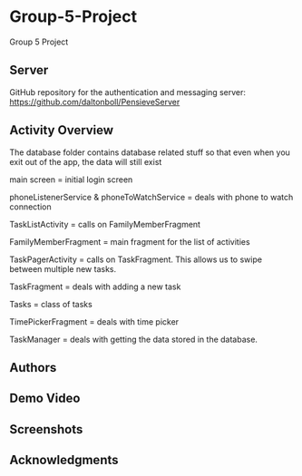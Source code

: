 # Group-5-Project
Group 5 Project

## Server
GitHub repository for the authentication and messaging server: https://github.com/daltonboll/PensieveServer

## Activity Overview
The database folder contains database related stuff so that even when you exit out of the app, the data will still exist

main screen = initial login screen

phoneListenerService & phoneToWatchService = deals with phone to watch connection

TaskListActivity = calls on FamilyMemberFragment

FamilyMemberFragment = main fragment for the list of activities

TaskPagerActivity = calls on TaskFragment. This allows us to swipe between multiple new tasks.

TaskFragment = deals with adding a new task

Tasks = class of tasks

TimePickerFragment = deals with time picker

TaskManager = deals with getting the data stored in the database.


## Authors


## Demo Video


## Screenshots


## Acknowledgments
